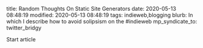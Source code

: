 title: Random Thoughts On Static Site Generators
date: 2020-05-13 08:48:19
modified: 2020-05-13 08:48:19
tags: indieweb,blogging
blurb: In which I describe how to avoid solipsism on the #indieweb
mp_syndicate_to: twitter_bridgy

Start article
